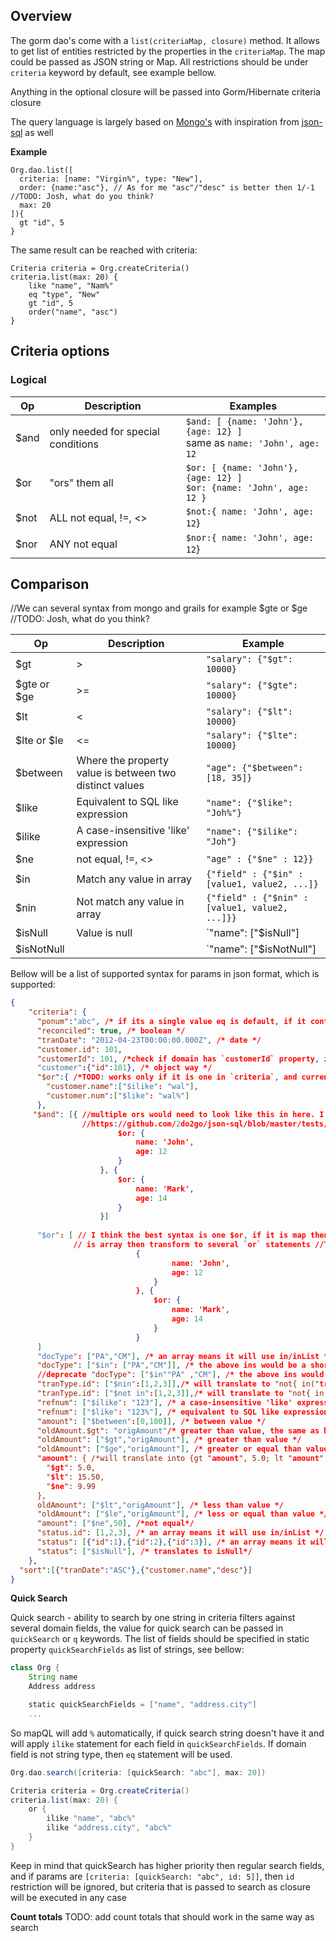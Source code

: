 ## Overview

The gorm dao's come with a `list(criteriaMap, closure)` method. It allows to get list of entities restricted by
the properties in the `criteriaMap`. The map could be passed as JSON string or Map. All restrictions should be under `criteria` keyword by default, see example
bellow.

Anything in the optional closure will be passed into Gorm/Hibernate criteria closure

The query language is largely based on [Mongo's](https://docs.mongodb.com/manual/reference/operator/query/)
with inspiration from [json-sql](https://github.com/2do2go/json-sql/) as well

**Example**

```
Org.dao.list([
  criteria: [name: "Virgin%", type: "New"],
  order: {name:"asc"}, // As for me "asc"/"desc" is better then 1/-1 //TODO: Josh, what do you think?
  max: 20
]){
  gt "id", 5
}
```

The same result can be reached with criteria:

```
Criteria criteria = Org.createCriteria()
criteria.list(max: 20) {
    like "name", "Nam%"
    eq "type", "New"
    gt "id", 5
    order("name", "asc")
}
```

## Criteria options

### Logical

|  Op  |            Description             |                                  Examples                                  |
| ---- | ---------------------------------- | -------------------------------------------------------------------------- |
| $and | only needed for special conditions | `$and: [ {name: 'John'}, {age: 12} ]` <br> same as `name: 'John', age: 12` |
| $or  | "ors" them all                     | `$or: [ {name: 'John'}, {age: 12} ]` <br> `$or: {name: 'John', age: 12 }`  |
| $not | ALL not equal, !=, <>              | `$not:{ name: 'John', age: 12`}                                            |
| $nor | ANY not equal                      | `$nor:{ name: 'John', age: 12`}                                            |

## Comparison

//We can several syntax from mongo and grails for example $gte or $ge //TODO: Josh, what do you think?

|     Op     |                       Description                       |                    Example                     |
| ---------- | ------------------------------------------------------- | ---------------------------------------------- |
| $gt        | >                                                       | `"salary": {"$gt": 10000}`                     |
| $gte or $ge| >=                                                      | `"salary": {"$gte": 10000}`                    |
| $lt        | <                                                       | `"salary": {"$lt": 10000}`                     |
| $lte or $le| <=                                                      | `"salary": {"$lte": 10000}`                    |
| $between   | Where the property value is between two distinct values | `"age": {"$between": [18, 35]}`                |
| $like      | Equivalent to SQL like expression                       | `"name": {"$like": "Joh%"}`                    |
| $ilike     | A case-insensitive 'like' expression                    | `"name": {"$ilike": "Joh"}`                    |
| $ne        | not equal, !=, <>                                       | `"age" : {"$ne" : 12}}`                        |
| $in        | Match any value in array                                | `{"field" : {"$in" : [value1, value2, ...]}`   |
| $nin       | Not match any value in array                            | `{"field" : {"$nin" : [value1, value2, ...]}}` |
| $isNull    | Value is null                                           | `"name": ["$isNull"]                           |
| $isNotNull |                                                         | `"name": ["$isNotNull"]                        |

Bellow will be a list of supported syntax for params in json format, which is supported:


```json
{
    "criteria": {
      "ponum":"abc", /* if its a single value eq is default, if it contains % then it uses ilike */
      "reconciled": true, /* boolean */
      "tranDate": "2012-04-23T00:00:00.000Z", /* date */
      "customer.id": 101,
      "customerId": 101, /*check if domain has `customerId` property, if not then uses `customer.id:101` */
      "customer":{"id":101}, /* object way */
      "$or":{ /*TODO: works only if it is one in `criteria`, and currently only on first level*/
        "customer.name":["$ilike": "wal"],
        "customer.num":["$like": "wal%"]
      },
     "$and": [{ //multiple ors would need to look like this in here. I think we need to look here
                //https://github.com/2do2go/json-sql/blob/master/tests/1_select.js#L1228 and see the conditions they use
						$or: {
							name: 'John',
							age: 12
						}
					}, {
						$or: {
							name: 'Mark',
							age: 14
						}
					}]
					
	  "$or": [ // I think the best syntax is one $or, if it is map then use it like is, if it 
	          // is array then transform to several `or` statements //TODO: Josh, what do you think?
	                        {
        							name: 'John',
        							age: 12
        						}
        					}, {
        						$or: {
        							name: 'Mark',
        							age: 14
        						}
        					}
	  ]
      "docType": ["PA","CM"], /* an array means it will use in/inList */  
      "docType": ["$in": ["PA","CM"]], /* the above ins would be a short cut for this*/
      //deprecate "docType": ["$in""PA" ,"CM"], /* the above ins would be a short cut for this*/
      "tranType.id": ["$nin":[1,2,3]],/* will translate to "not{ in("tranType.id",[1,2,3])]" */
      "tranType.id": ["$not in":[1,2,3]],/* will translate to "not{ in("tranType.id",[1,2,3])]" */
      "refnum": ["$ilike": "123"], /* a case-insensitive 'like' expression append the % */
      "refnum": ["$like": "123%"], /* equivalent to SQL like expression */
      "amount": ["$between":[0,100]], /* between value */
      "oldAmount.$gt": "origAmount"/* greater than value, the same as bellow*/
      "oldAmount": ["$gt","origAmount"], /* greater than value */
      "oldAmount": ["$ge","origAmount"], /* greater or equal than value */"
      "amount": { /*will translate into {gt "amount", 5.0; lt "amount",15.50; not{ eq "amount", 9.99}}*/
      	"$gt": 5.0,
      	"$lt": 15.50,
      	"$ne": 9.99
      },
      oldAmount": ["$lt","origAmount"], /* less than value */
      "oldAmount": ["$le","origAmount"], /* less or equal than value */
      "amount": ["$ne",50], /*not equal*/
      "status.id": [1,2,3], /* an array means it will use in/inList */
      "status": [{"id":1},{"id":2},{"id":3}], /* an array means it will use in/inList */
      "status": ["$isNull"], /* translates to isNull*/
    },
  "sort":[{"tranDate":"ASC"},{"customer.name","desc"}]
}
```
**Quick Search**

Quick search - ability to search by one string in criteria filters against several domain fields, the value for quick
search can be passed in `quickSearch` or `q` keywords. The list of fields should be specified in static property `quickSearchFields`
as list of strings, see bellow:

```groovy
class Org {
	String name
    Address address

    static quickSearchFields = ["name", "address.city"]
    ...

```
So mapQL will add `%` automatically, if quick search string doesn't have it and will apply `ilike` statement
for each field in `quickSearchFields`. If domain field is not string type, then `eq` statement will be used.

```groovy
Org.dao.search([criteria: [quickSearch: "abc"], max: 20])

```

```groovy
Criteria criteria = Org.createCriteria()
criteria.list(max: 20) {
    or {
        ilike "name", "abc%"
        ilike "address.city", "abc%"
    }
}
```
Keep in mind that quickSearch has higher priority then regular search fields, and if params are
`[criteria: [quickSearch: "abc", id: 5]]`, then `id` restriction will be ignored, but criteria that is passed to search
as closure will be executed in any case

**Count totals**
TODO: add count totals that should work in the same way as search

